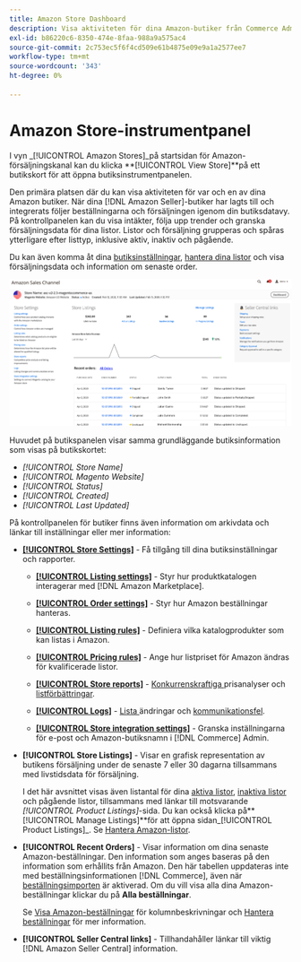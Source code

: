 ```yaml
---
title: Amazon Store Dashboard
description: Visa aktiviteten för dina Amazon-butiker från Commerce Admin med hjälp av Amazon butikspanel.
exl-id: b86220c6-8350-474e-8faa-988a9a575ac4
source-git-commit: 2c753ec5f6f4cd509e61b4875e09e9a1a2577ee7
workflow-type: tm+mt
source-wordcount: '343'
ht-degree: 0%

---
```


# Amazon Store-instrumentpanel


I vyn _[!UICONTROL Amazon Stores]_på startsidan för Amazon-försäljningskanal kan du klicka **[!UICONTROL View Store]**på ett butikskort för att öppna butiksinstrumentpanelen.

Den primära platsen där du kan visa aktiviteten för var och en av dina Amazon butiker. När dina [!DNL Amazon Seller]-butiker har lagts till och integrerats följer beställningarna och försäljningen igenom din butiksdatavy. På kontrollpanelen kan du visa intäkter, följa upp trender och granska försäljningsdata för dina listor. Listor och försäljning grupperas och spåras ytterligare efter listtyp, inklusive aktiv, inaktiv och pågående.

Du kan även komma åt dina [butiksinställningar](./ob-store-review.md), [hantera dina listor](./managing-product-listings.md) och visa försäljningsdata och information om senaste order.

![Amazon Store-instrumentpanel](assets/amazon-store-dashboard.png)

Huvudet på butikspanelen visar samma grundläggande butiksinformation som visas på butikskortet:

- _[!UICONTROL Store Name]_
- _[!UICONTROL Magento Website]_
- _[!UICONTROL Status]_
- _[!UICONTROL Created]_
- _[!UICONTROL Last Updated]_

På kontrollpanelen för butiker finns även information om arkivdata och länkar till inställningar eller mer information:

- [**[!UICONTROL Store Settings]**](./ob-store-review.md) - Få tillgång till dina butiksinställningar och rapporter.

   - [**[!UICONTROL Listing settings]**](./listing-settings.md) - Styr hur produktkatalogen interagerar med  [!DNL Amazon Marketplace].

   - [**[!UICONTROL Order settings]**](./order-settings.md) - Styr hur Amazon beställningar hanteras.

   - [**[!UICONTROL Listing rules]**](./listing-rules.md) - Definiera vilka katalogprodukter som kan listas i Amazon.

   - [**[!UICONTROL Pricing rules]**](./pricing-products.md) - Ange hur listpriset för Amazon ändras för kvalificerade listor.

   - [**[!UICONTROL Store reports]**](./amazon-logs-reports.md) -  [Konkurrenskraftiga ](./competitive-price-analysis.md) prisanalyser och  [listförbättringar](./listing-improvements.md).

   - [**[!UICONTROL Logs]**](./amazon-logs-reports.md) -  [Lista ](./listing-changes-log.md) ändringar och  [kommunikationsfel](./communication-errors-log.md).

   - [**[!UICONTROL Store integration settings]**](./store-integration-settings.md) - Granska inställningarna för e-post och Amazon-butiksnamn i  [!DNL Commerce] Admin.

- **[!UICONTROL Store Listings]** - Visar en grafisk representation av butikens försäljning under de senaste 7 eller 30 dagarna tillsammans med livstidsdata för försäljning.

   I det här avsnittet visas även listantal för dina [aktiva listor](./active-listings.md), [inaktiva listor](./inactive-listings.md) och pågående listor, tillsammans med länkar till motsvarande _[!UICONTROL Product Listings]_-sida. Du kan också klicka på&#x200B;**[!UICONTROL Manage Listings]**för att öppna sidan_[!UICONTROL Product Listings]_. Se [Hantera Amazon-listor](./managing-product-listings.md).

- **[!UICONTROL Recent Orders]** - Visar information om dina senaste Amazon-beställningar. Den information som anges baseras på den information som erhållits från Amazon. Den här tabellen uppdateras inte med beställningsinformationen [!DNL Commerce], även när [beställningsimporten](./order-settings.md) är aktiverad. Om du vill visa alla dina Amazon-beställningar klickar du på **Alla beställningar**.

   Se [Visa Amazon-beställningar](./amazon-orders-all.md) för kolumnbeskrivningar och [Hantera beställningar](./managing-orders.md) för mer information.

- **[!UICONTROL Seller Central links]** - Tillhandahåller länkar till viktig  [!DNL Amazon Seller Central] information.
